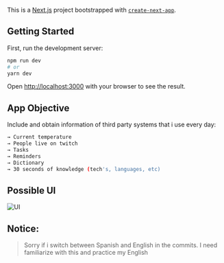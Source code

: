 This is a [Next.js](https://nextjs.org/) project bootstrapped with [`create-next-app`](https://github.com/vercel/next.js/tree/canary/packages/create-next-app).

## Getting Started

First, run the development server:

```bash
npm run dev
# or
yarn dev
```

Open [http://localhost:3000](http://localhost:3000) with your browser to see the result.



## App Objective

Include and obtain information of third party systems that i use every day:
```bash
→ Current temperature
→ People live on twitch
→ Tasks
→ Reminders
→ Dictionary 
→ 30 seconds of knowledge (tech's, languages, etc)
```

## Possible UI

![UI](https://i.imgur.com/GdJFvc5.png)

## Notice:
> Sorry if i switch between Spanish and English in the commits. I need familiarize with this and practice my English
